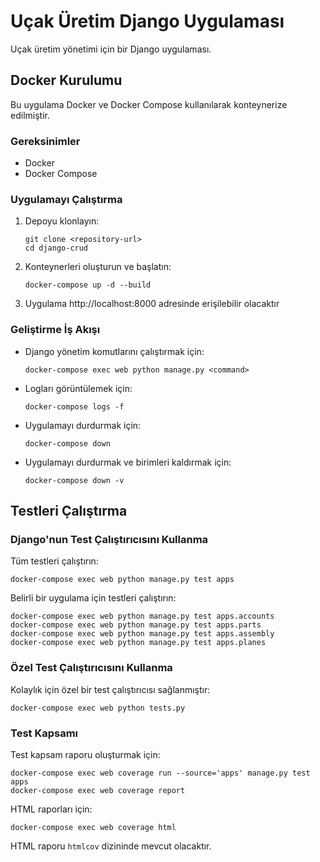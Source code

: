 # Uçak Üretim Django Uygulaması

Uçak üretim yönetimi için bir Django uygulaması.

## Docker Kurulumu

Bu uygulama Docker ve Docker Compose kullanılarak konteynerize edilmiştir.

### Gereksinimler

- Docker
- Docker Compose

### Uygulamayı Çalıştırma

1. Depoyu klonlayın:
   ```
   git clone <repository-url>
   cd django-crud
   ```

2. Konteynerleri oluşturun ve başlatın:
   ```
   docker-compose up -d --build
   ```

3. Uygulama http://localhost:8000 adresinde erişilebilir olacaktır

### Geliştirme İş Akışı

- Django yönetim komutlarını çalıştırmak için:
  ```
  docker-compose exec web python manage.py <command>
  ```

- Logları görüntülemek için:
  ```
  docker-compose logs -f
  ```

- Uygulamayı durdurmak için:
  ```
  docker-compose down
  ```

- Uygulamayı durdurmak ve birimleri kaldırmak için:
  ```
  docker-compose down -v
  ```

## Testleri Çalıştırma

### Django'nun Test Çalıştırıcısını Kullanma

Tüm testleri çalıştırın:
```
docker-compose exec web python manage.py test apps
```

Belirli bir uygulama için testleri çalıştırın:
```
docker-compose exec web python manage.py test apps.accounts
docker-compose exec web python manage.py test apps.parts
docker-compose exec web python manage.py test apps.assembly
docker-compose exec web python manage.py test apps.planes
```

### Özel Test Çalıştırıcısını Kullanma

Kolaylık için özel bir test çalıştırıcısı sağlanmıştır:
```
docker-compose exec web python tests.py
```

### Test Kapsamı

Test kapsam raporu oluşturmak için:
```
docker-compose exec web coverage run --source='apps' manage.py test apps
docker-compose exec web coverage report
```

HTML raporları için:
```
docker-compose exec web coverage html
```
HTML raporu `htmlcov` dizininde mevcut olacaktır.